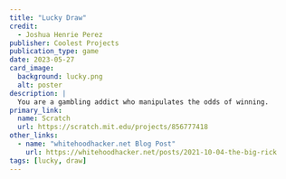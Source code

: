 ```yaml
---
title: "Lucky Draw"
credit:
  - Joshua Henrie Perez
publisher: Coolest Projects
publication_type: game
date: 2023-05-27
card_image:
  background: lucky.png
  alt: poster
description: |
  You are a gambling addict who manipulates the odds of winning.
primary_link:
  name: Scratch
  url: https://scratch.mit.edu/projects/856777418
other_links:
  - name: "whitehoodhacker.net Blog Post"
    url: https://whitehoodhacker.net/posts/2021-10-04-the-big-rick
tags: [lucky, draw]
---
```

